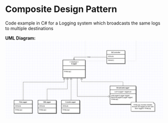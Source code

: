 # Composite Design Pattern

Code example in C# for a Logging system which broadcasts the same logs to multiple destinations

**UML Diagram:**
![alt_text](https://github.com/gautamvr/DesignPatterns/blob/main/Structural_Patterns/CompositePattern/Composite_Pattern_UML.PNG)
